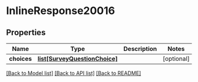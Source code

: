 # InlineResponse20016

## Properties
Name | Type | Description | Notes
------------ | ------------- | ------------- | -------------
**choices** | [**list[SurveyQuestionChoice]**](SurveyQuestionChoice.md) |  | [optional] 

[[Back to Model list]](../README.md#documentation-for-models) [[Back to API list]](../README.md#documentation-for-api-endpoints) [[Back to README]](../README.md)


